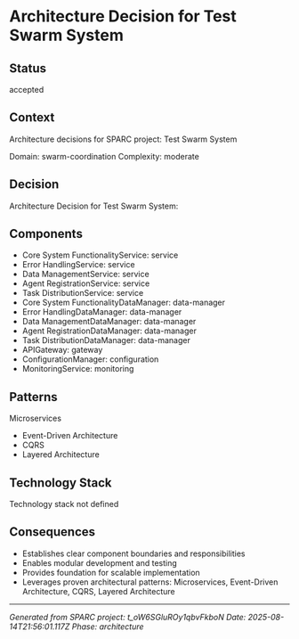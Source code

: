 # Architecture Decision for Test Swarm System

## Status
accepted

## Context
Architecture decisions for SPARC project: Test Swarm System

Domain: swarm-coordination
Complexity: moderate

## Decision
Architecture Decision for Test Swarm System:

## Components
- Core System FunctionalityService: service
- Error HandlingService: service
- Data ManagementService: service
- Agent RegistrationService: service
- Task DistributionService: service
- Core System FunctionalityDataManager: data-manager
- Error HandlingDataManager: data-manager
- Data ManagementDataManager: data-manager
- Agent RegistrationDataManager: data-manager
- Task DistributionDataManager: data-manager
- APIGateway: gateway
- ConfigurationManager: configuration
- MonitoringService: monitoring

## Patterns
Microservices
- Event-Driven Architecture
- CQRS
- Layered Architecture

## Technology Stack
Technology stack not defined

## Consequences
- Establishes clear component boundaries and responsibilities
- Enables modular development and testing
- Provides foundation for scalable implementation
- Leverages proven architectural patterns: Microservices, Event-Driven Architecture, CQRS, Layered Architecture

---
*Generated from SPARC project: t_oW6SGluROy1qbvFkboN*
*Date: 2025-08-14T21:56:01.117Z*
*Phase: architecture*
